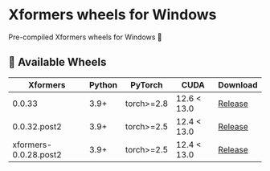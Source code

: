 # Xformers wheels for Windows 

Pre-compiled Xformers wheels for Windows 🚀



## 🎯 Available Wheels

| Xformers | Python | PyTorch | CUDA | Download |
|----------------|--------|---------|------|----------|
| 0.0.33 | 3.9+ | torch>=2.8 | 12.6 < 13.0 | [Release](https://github.com/Granddyser/windows-xformers-wheels/releases/download/0.0.33/xformers-0.0.33+00a7a5f0.d20251026-cp39-abi3-win_amd64.whl) |
| 0.0.32.post2 | 3.9+ | torch>=2.5 | 12.4 < 13.0 | [Release](https://github.com/Granddyser/windows-xformers-wheels/releases/download/xformers-0.0.32.post2/xformers-0.0.32.post2+5d4b92a5.d20251027-cp39-abi3-win_amd64.whl) |
| xformers-0.0.28.post2 | 3.9+ | torch>=2.5 | 12.4 < 13.0 | [Release](https://github.com/Granddyser/windows-xformers-wheels/releases/download/xformers-0.0.28.post2/xformers-0.0.28.post2+5d4b92a5.d20251027-cp39-abi3-win_amd64.whl) |



